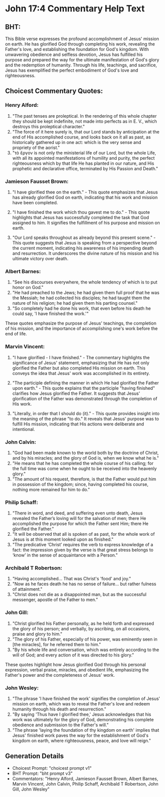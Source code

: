 # John 17:4 Commentary Help Text

## BHT:
This Bible verse expresses the profound accomplishment of Jesus' mission on earth. He has glorified God through completing his work, revealing the Father's love, and establishing the foundation for God's kingdom. With unwavering obedience and selfless devotion, Jesus has fulfilled his purpose and prepared the way for the ultimate manifestation of God's glory and the redemption of humanity. Through his life, teachings, and sacrifice, Jesus has exemplified the perfect embodiment of God's love and righteousness.

## Choicest Commentary Quotes:
### Henry Alford:
1. "The past tenses are proleptical. In the rendering of this whole chapter they should be kept indefinite, not made into perfects as in E. V., which destroys this proleptical character."
2. "The force of it here surely is, that our Lord stands by anticipation at the end of His accomplished course, and looks back on it all as past, as historically gathered up in one act: which is the very sense and propriety of the aorist."
3. "τὸ ἔργον is not only the ministerial life of our Lord, but the whole Life, with all its appointed manifestations of humility and purity, the perfect righteousness which by that life He has planted in our nature, and His prophetic and declarative office, terminated by His Passion and Death."

### Jamieson Fausset Brown:
1. "I have glorified thee on the earth." - This quote emphasizes that Jesus has already glorified God on earth, indicating that his work and mission have been completed. 

2. "I have finished the work which thou gavest me to do." - This quote highlights that Jesus has successfully completed the task that God assigned to him. It signifies the fulfillment of his purpose and mission on earth. 

3. "Our Lord speaks throughout as already beyond this present scene." - This quote suggests that Jesus is speaking from a perspective beyond the current moment, indicating his awareness of his impending death and resurrection. It underscores the divine nature of his mission and his ultimate victory over death.

### Albert Barnes:
1. "See his discourses everywhere, the whole tendency of which is to put honor on God."
2. "He had preached to the Jews; he had given them full proof that he was the Messiah; he had collected his disciples; he had taught them the nature of his religion; he had given them his parting counsel."
3. "So completely had he done his work, that even before his death he could say, 'I have finished the work.'"

These quotes emphasize the purpose of Jesus' teachings, the completion of his mission, and the importance of accomplishing one's work before the end of life.

### Marvin Vincent:
1. "I have glorified - I have finished." - The commentary highlights the significance of Jesus' statement, emphasizing that He has not only glorified the Father but also completed His mission on earth. This conveys the idea that Jesus' work was accomplished in its entirety.

2. "The participle defining the manner in which He had glorified the Father upon earth." - This quote explains that the participle "having finished" clarifies how Jesus glorified the Father. It suggests that Jesus' glorification of the Father was demonstrated through the completion of His work.

3. "Literally, in order that I should do (it)." - This quote provides insight into the meaning of the phrase "to do." It reveals that Jesus' purpose was to fulfill His mission, indicating that His actions were deliberate and intentional.

### John Calvin:
1. "God had been made known to the world both by the doctrine of Christ, and by his miracles; and the glory of God is, when we know what he is."
2. "He means that he has completed the whole course of his calling; for the full time was come when he ought to be received into the heavenly glory."
3. "The amount of his request, therefore, is that the Father would put him in possession of the kingdom; since, having completed his course, nothing more remained for him to do."

### Philip Schaff:
1. "There in word, and deed, and suffering even unto death, Jesus revealed the Father’s loving will for the salvation of men; there He accomplished the purpose for which the Father sent Him; there He glorified the Father."
2. "It will be observed that all is spoken of as past, for the whole work of Jesus is at this moment looked upon as finished."
3. "The predicative ‘Christ’ requires the verb to express knowledge of a fact: the impression given by the verse is that great stress belongs to ‘know’ in the sense of acquaintance with a Person."

### Archibald T Robertson:
1. "Having accomplished... That was Christ's 'food' and joy." 
2. "Now as he faces death he has no sense of failure... but rather fulness of attainment."
3. "Christ does not die as a disappointed man, but as the successful messenger, apostle of the Father to men."

### John Gill:
1. "Christ glorified his Father personally, as he held forth and expressed the glory of his person; and verbally, by ascribing, on all occasions, praise and glory to him."
2. "The glory of his Father, especially of his power, was eminently seen in [the miracles], for he referred them to him."
3. "By his whole life and conversation, which was entirely according to the will of God; and every action of it was directed to his glory."

These quotes highlight how Jesus glorified God through his personal expression, verbal praise, miracles, and obedient life, emphasizing the Father's power and the completeness of Jesus' work.

### John Wesley:
1. "The phrase 'I have finished the work' signifies the completion of Jesus' mission on earth, which was to reveal the Father's love and redeem humanity through his death and resurrection."
2. "By saying 'Thus have I glorified thee,' Jesus acknowledges that his work was ultimately for the glory of God, demonstrating his complete obedience and submission to the Father's will."
3. "The phrase 'laying the foundation of thy kingdom on earth' implies that Jesus' finished work paves the way for the establishment of God's kingdom on earth, where righteousness, peace, and love will reign."


## Generation Details
- Choicest Prompt: "choicest prompt v1"
- BHT Prompt: "bht prompt v3"
- Commentators: "Henry Alford, Jamieson Fausset Brown, Albert Barnes, Marvin Vincent, John Calvin, Philip Schaff, Archibald T Robertson, John Gill, John Wesley"
